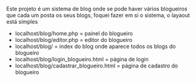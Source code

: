 Este projeto é um sistema de blog onde se pode haver vários blogueiros que cada um posta os seus blogs, foquei fazer em si o sistema, o layaout está simples
- localhost/blog/home.php = painel do blogueiro
- localhost/blog/editor.php = editor do blogueiro
- localhost/blog/ = index do blog onde aparece todos os blogs do blogueiro
- localhost/blog/login_blogueiro.html = página de login
- localhost/blog/cadastrar_blogueiro.html = página de cadastro do blogueiro